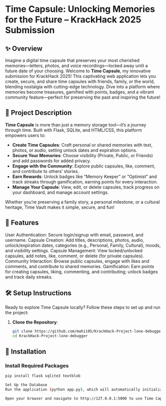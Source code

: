 # Time Capsule: Unlocking Memories for the Future – KrackHack 2025 Submission

## ✨ Overview
Imagine a digital time capsule that preserves your most cherished memories—letters, photos, and voice recordings—locked away until a future date of your choosing. Welcome to **Time Capsule**, my innovative submission for KrackHack 2025! This captivating web application lets you create, secure, and share time capsules with friends, family, or the world, blending nostalgia with cutting-edge technology. Dive into a platform where memories become treasures, gamified with points, badges, and a vibrant community feature—perfect for preserving the past and inspiring the future!

## 🌟 Project Description
**Time Capsule** is more than just a memory storage tool—it’s a journey through time. Built with Flask, SQLite, and HTML/CSS, this platform empowers users to:
- **Create Time Capsules**: Craft personal or shared memories with text, photos, or audio, setting unlock dates and expiration options.
- **Secure Your Memories**: Choose visibility (Private, Public, or Friends) and add passwords for added privacy.
- **Engage with the Community**: Explore public capsules, like, comment, and contribute to others’ stories.
- **Earn Rewards**: Unlock badges like “Memory Keeper” or “Optimist” and track streaks through gamification, earning points for every interaction.
- **Manage Your Capsule**: View, edit, or delete capsules, track progress on your dashboard, and manage account settings.

Whether you’re preserving a family story, a personal milestone, or a cultural heritage, Time Vault makes it simple, secure, and fun!

## 🎨 Features
User Authentication: Secure login/signup with email, password, and username.
Capsule Creation: Add titles, descriptions, photos, audio, unlock/expiration dates, categories (e.g., Personal, Family, Cultural), moods, and visibility settings.
Capsule Management: View locked/unlocked capsules, add notes, like, comment, or delete (for private capsules).
Community Interaction: Browse public capsules, engage with likes and comments, and contribute to shared memories.
Gamification: Earn points for creating capsules, liking, commenting, and contributing; unlock badges and track daily streaks.


## 🛠 Setup Instructions
Ready to explore Time Capsule locally? Follow these steps to set up and run the project:

1. **Clone the Repository**:
   ```bash
   git clone https://github.com/mahi105/KrackHack-Project-lone-debugger.git
   cd KrackHack-Project-lone-debugger

## 🚀 Installation  

### Install Required Packages  
```bash
pip install flask sqlite3 textblob

Set Up the Database
Run the application (python app.py), which will automatically initialize the SQLite database (capsules.db).

Open your browser and navigate to http://127.0.0.1:5000 to use Time Capsule.
